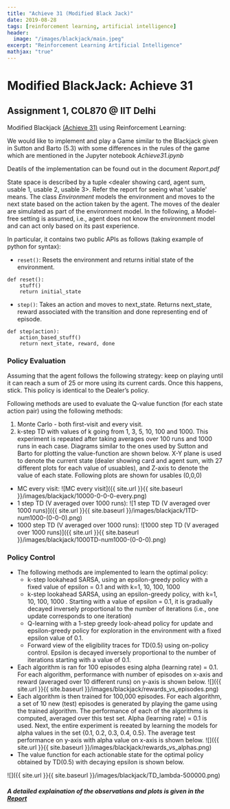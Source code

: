 ```yaml
---
title: "Achieve 31 (Modified Black Jack)"
date: 2019-08-28
tags: [reinforcement learning, artificial intelligence]
header:
  image: "/images/blackjack/main.jpeg"
excerpt: "Reinforcement Learning Artificial Intelligence"
mathjax: "true"
---
```


# Modified BlackJack: Achieve 31
## Assignment 1, COL870 @ IIT Delhi

Modified Blackjack [(Achieve 31)](https://docs.google.com/document/d/1X27z_b080tR1UamYVrZKEKYOMewKCnaHXBnJvbxugDY/edit) using Reinforcement Learning: 

We would like to implement and play a Game similar to the Blackjack given in Sutton and Barto (5.3) with some differences in the rules of the game which are mentioned in the Jupyter notebook _Achieve31.ipynb_

Deatils of the implementation can be found out in the document _Report.pdf_

State space is described by a tuple <dealer showing card, agent sum, usable 1, usable 2, usable 3>. Refer the report for seeing what 'usable' means. The class _Environment_ models the environment and moves to the next state based on the action taken by the agent. The moves of the dealer are simulated as part of the environment model. In the following, a Model-free setting is assumed, i.e., agent does not know the environment model and can act only based on its past experience. 

In particular, it contains two public APIs as follows (taking example of python for syntax):
* ```reset()```: Resets the environment and returns initial state of the environment.
```
def reset():
    stuff()
    return initial_state
```

* ```step()```: Takes an action and moves to next_state. Returns next_state, reward associated with the transition and done representing end of episode.
```
def step(action):
    action_based_stuff()
    return next_state, reward, done
```

### Policy Evaluation
Assuming that the agent follows the following strategy: keep on playing until it can reach a sum of 25 or more using its current cards. Once this happens, stick. This policy is identical to the Dealer’s policy.

Following methods are used to evaluate the Q-value function (for each state action pair) using the following methods:
1. Monte Carlo - both first-visit and every visit.
2. k-step TD with values of k going from 1, 3, 5, 10, 100 and 1000. This experiment is repeated after taking averages over 100 runs and 1000 runs in each case.
Diagrams similar to the ones used by Sutton and Barto for plotting the value-function are shown below. X-Y plane is used to denote the current state (dealer showing card and agent sum, with 27 different plots for each value of usuables), and Z-axis to denote the value of each state.
Following plots are shown for usables (0,0,0)
- MC every visit: ![MC every visit]({{ site.url }}{{ site.baseurl }}/images/blackjack/10000-0-0-0-every.png)
- 1 step TD (V averaged over 1000 runs): ![1 step TD (V averaged over 1000 runs)]({{ site.url }}{{ site.baseurl }}/images/blackjack/1TD-num1000-(0-0-0).png)
- 1000 step TD (V averaged over 1000 runs): ![1000 step TD (V averaged over 1000 runs)]({{ site.url }}{{ site.baseurl }}/images/blackjack/1000TD-num1000-(0-0-0).png)

### Policy Control
* The following methods are implemented to learn the optimal policy:
	*  k-step lookahead SARSA, using an epsilon-greedy policy with a fixed value of epsilon = 0.1 and with k=1, 10, 100, 1000 
	* k-step lookahead SARSA, using an epsilon-greedy policy, with k=1, 10, 100, 1000 . Starting with a value of epsilon = 0.1, it is gradually decayed inversely proportional to the number of iterations (i.e., one update corresponds to one iteration)
	* Q-learning with a 1-step greedy look-ahead policy for update and epsilon-greedy policy for exploration in the environment with a fixed epsilon value of 0.1.
	* Forward view of the eligibility traces for TD(0.5) using on-policy control. Epsilon is decayed inversely proportional to the number of iterations starting with a value of 0.1.  
* Each algorithm is ran for 100 episodes esing alpha (learning rate) = 0.1. For each algorithm, performance with number of episodes on x-axis and reward (averaged over 10 different runs) on y-axis is shown below. 
![]({{ site.url }}{{ site.baseurl }}/images/blackjack/rewards_vs_episodes.png)
* Each algorithm is then trained for 100,000 episodes. For each algorithm, a set of 10 new (test) episodes is generated by playing the game using the trained algorithm. The performance of each of the algorithms is computed, averaged over this test set. Alpha (learning rate) = 0.1 is used. Next, the entire experiment is reeated by learning the models for alpha values in the set {0.1, 0.2, 0.3, 0.4, 0.5}. The average test performance on y-axis with alpha value on x-axis is shown below.
![]({{ site.url }}{{ site.baseurl }}/images/blackjack/rewards_vs_alphas.png)
* The value function for each actionable state for the optimal policy obtained by TD(0.5) with decaying epsilon is shown below.

![]({{ site.url }}{{ site.baseurl }}/images/blackjack/TD_lambda-500000.png)


##### _A detailed explaination of the observations and plots is given in the [Report](https://github.com/ankursharma-iitd/Achieve31-Reinforcement-Learning/blob/master/RL-Report.pdf)_